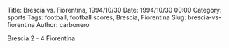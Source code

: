 Title: Brescia vs. Fiorentina, 1994/10/30
Date: 1994/10/30 00:00
Category: sports
Tags: football, football scores, Brescia, Fiorentina
Slug: brescia-vs-fiorentina
Author: carbonero


Brescia 2 - 4 Fiorentina
